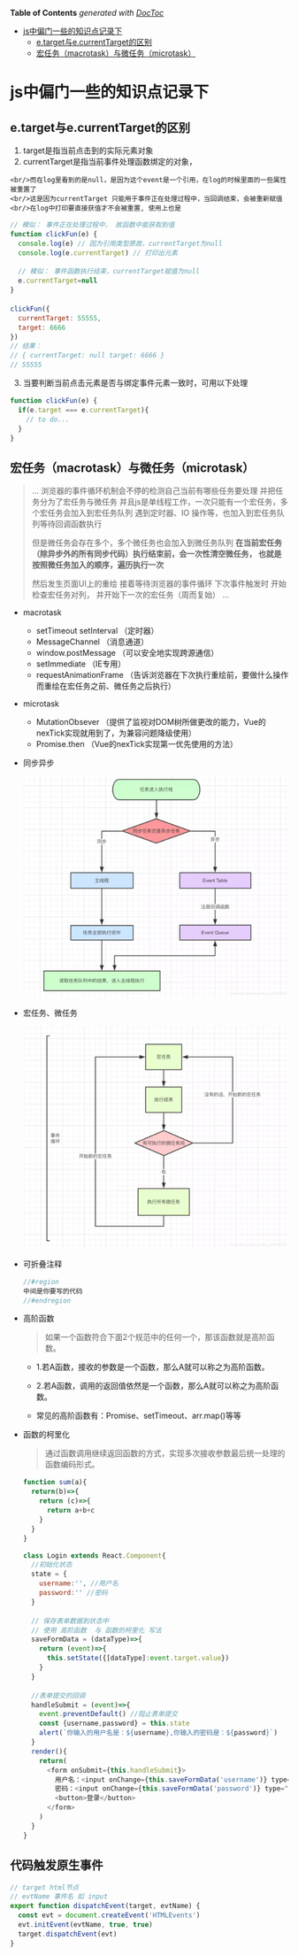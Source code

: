 <!--
 * @Author: mrzou
 * @Date: 2020-09-01 09:40:11
 * @LastEditors: mrzou
 * @LastEditTime: 2021-04-11 11:22:30
 * @Description: file content
-->
<!-- START doctoc generated TOC please keep comment here to allow auto update -->
<!-- DON'T EDIT THIS SECTION, INSTEAD RE-RUN doctoc TO UPDATE -->
**Table of Contents**  *generated with [DocToc](https://github.com/thlorenz/doctoc)*

- [js中偏门一些的知识点记录下](#js%E4%B8%AD%E5%81%8F%E9%97%A8%E4%B8%80%E4%BA%9B%E7%9A%84%E7%9F%A5%E8%AF%86%E7%82%B9%E8%AE%B0%E5%BD%95%E4%B8%8B)
  - [e.target与e.currentTarget的区别](#etarget%E4%B8%8Eecurrenttarget%E7%9A%84%E5%8C%BA%E5%88%AB)
  - [宏任务（macrotask）与微任务（microtask）](#%E5%AE%8F%E4%BB%BB%E5%8A%A1macrotask%E4%B8%8E%E5%BE%AE%E4%BB%BB%E5%8A%A1microtask)

<!-- END doctoc generated TOC please keep comment here to allow auto update -->

# js中偏门一些的知识点记录下

## e.target与e.currentTarget的区别
  1. target是指当前点击到的实际元素对象
  2. currentTarget是指当前事件处理函数绑定的对象，

    <br/>而在log里看到的是null，是因为这个event是一个引用，在log的时候里面的一些属性被重置了
    <br/>这是因为currentTarget 只能用于事件正在处理过程中，当回调结束，会被重新赋值
    <br/>在log中打印要直接获值才不会被重置, 使用上也是

  ```javascript
  // 模似： 事件正在处理过程中， 故函数中能获取到值
  function clickFun(e) {
    console.log(e) // 因为引用类型原故，currentTarget为null
    console.log(e.currentTarget) // 打印出元素

    // 模似： 事件函数执行结束，currentTarget赋值为null
    e.currentTarget=null
  }

  clickFun({
    currentTarget: 55555,
    target: 6666
  })
  // 结果：
  // { currentTarget: null target: 6666 }
  // 55555
  ```

  3. 当要判断当前点击元素是否与绑定事件元素一致时，可用以下处理

  ```javascript
  function clickFun(e) {
    if(e.target === e.currentTarget){
      // to do...
    }
  }
  ```
## 宏任务（macrotask）与微任务（microtask）

  >...
  > 浏览器的事件循环机制会不停的检测自己当前有哪些任务要处理
   并把任务分为了宏任务与微任务 
  并且js是单线程工作，一次只能有一个宏任务，多个宏任务会加入到宏任务队列
  遇到定时器、IO 操作等，也加入到宏任务队列等待回调函数执行
  > 
  > 但是微任务会存在多个，多个微任务也会加入到微任务队列
  **在当前宏任务（除异步外的所有同步代码）执行结束前，会一次性清空微任务，
  也就是按照微任务加入的顺序，遍历执行一次**
  >
  > 然后发生页面UI上的重绘 接着等待浏览器的事件循环 下次事件触发时 开始检查宏任务对列，
  并开始下一次的宏任务（周而复始）
  >...

  - macrotask
    - setTimeout setInterval  （定时器）
    - MessageChannel  （消息通道）
    - window.postMessage （可以安全地实现跨源通信）
    - setImmediate  （IE专用）
    - requestAnimationFrame （告诉浏览器在下次执行重绘前，要做什么操作 而重绘在宏任务之前、微任务之后执行）
  - microtask
    - MutationObsever （提供了监视对DOM树所做更改的能力，Vue的nexTick实现就用到了，为兼容问题降级使用）
    - Promise.then  （Vue的nexTick实现第一优先使用的方法）

  - 同步异步
  
    ![](../images/macrotask/task01.png)
    
  - 宏任务、微任务
  
    ![](../images/macrotask/task02.png)

- 可折叠注释
  ```javascript
  //#region
  中间是你要写的代码
  //#endregion
  ```

- 高阶函数				
  >如果一个函数符合下面2个规范中的任何一个，那该函数就是高阶函数。
  
  - 1.若A函数，接收的参数是一个函数，那么A就可以称之为高阶函数。
 
  - 2.若A函数，调用的返回值依然是一个函数，那么A就可以称之为高阶函数。
  
  - 常见的高阶函数有：Promise、setTimeout、arr.map()等等

- 函数的柯里化
  > 通过函数调用继续返回函数的方式，实现多次接收参数最后统一处理的函数编码形式。 
  ```javascript
  function sum(a){
    return(b)=>{
      return (c)=>{
        return a+b+c
      }
    }
  }
  ```
  ```javascript
  class Login extends React.Component{
    //初始化状态
    state = {
      username:'', //用户名
      password:'' //密码
    }

    // 保存表单数据到状态中
    // 使用 高阶函数	与 函数的柯里化 写法
    saveFormData = (dataType)=>{
      return (event)=>{
        this.setState({[dataType]:event.target.value})
      }
    }

    //表单提交的回调
    handleSubmit = (event)=>{
      event.preventDefault() //阻止表单提交
      const {username,password} = this.state
      alert(`你输入的用户名是：${username},你输入的密码是：${password}`)
    }
    render(){
      return(
        <form onSubmit={this.handleSubmit}>
          用户名：<input onChange={this.saveFormData('username')} type="text" name="username"/>
          密码：<input onChange={this.saveFormData('password')} type="password" name="password"/>
          <button>登录</button>
        </form>
      )
    }
  }
  ```
## 代码触发原生事件
```javascript
// target html节点
// evtName 事件名 如 input
export function dispatchEvent(target, evtName) {
  const evt = document.createEvent('HTMLEvents')
  evt.initEvent(evtName, true, true)
  target.dispatchEvent(evt)
}
```
